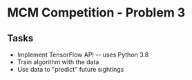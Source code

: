 # MCM Competition - Problem 3

## Tasks
 - Implement TensorFlow API -- uses Python 3.8
 - Train algorithm with the data
 - Use data to "predict" future sightings